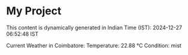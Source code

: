 # My Project

This content is dynamically generated in Indian Time (IST): 2024-12-27 06:52:48 IST


Current Weather in Coimbatore:
Temperature: 22.88 °C
Condition: mist
